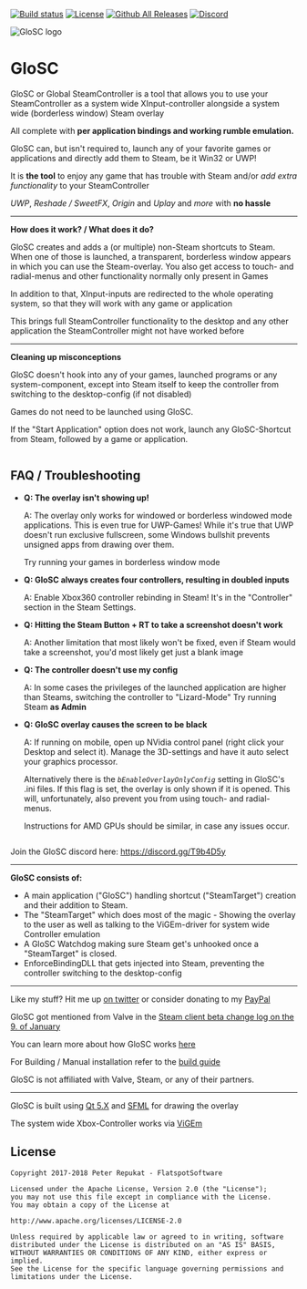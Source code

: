 [![Build status](https://ci.appveyor.com/api/projects/status/github/Thracky/GloSC?svg=true)](https://ci.appveyor.com/project/Thracky/glosc) [![License](https://img.shields.io/badge/License-Apache%202.0-blue.svg)](https://opensource.org/licenses/Apache-2.0) [![Github All Releases](https://img.shields.io/github/downloads/Alia5/GloSC/total.svg)]() [![Discord](https://img.shields.io/discord/368823110817808384.svg)](https://discord.gg/T9b4D5y)


![GloSC logo](https://github.com/Alia5/GloSC/blob/master/GloSC_Icon_small.png?raw=true "GloSC logo")

# GloSC

GloSC or Global SteamController is a tool that allows you to use your SteamController as a system wide XInput-controller alongside a system wide (borderless window) Steam overlay

All complete with **per application bindings and working rumble emulation.**

GloSC can, but isn't required to, launch any of your favorite games or applications and directly add them to Steam, be it Win32 or UWP!

It is **the tool** to enjoy any game that has trouble with Steam and/or *add extra functionality* to your SteamController

*UWP*, *Reshade / SweetFX*, *Origin* and *Uplay* and *more* with **no hassle**

---

**How does it work? / What does it do?**

GloSC creates and adds a (or multiple) non-Steam shortcuts to Steam. When one of those is launched, a transparent, borderless window appears in which you can use the Steam-overlay. You also get access to touch- and radial-menus and other functionality normally only present in Games

In addition to that, XInput-inputs are redirected to the whole operating system, so that they will work with any game or application

This brings full SteamController functionality to the desktop and any other application the SteamController might not have worked before

---

**Cleaning up misconceptions**

GloSC doesn't hook into any of your games, launched programs or any system-component, except into Steam itself to keep the controller from switching to the desktop-config (if not disabled)

Games do not need to be launched using GloSC.  

If the "Start Application" option does not work, launch any GloSC-Shortcut from Steam, followed by a game or application.


```
```

## FAQ / Troubleshooting

* **Q: The overlay isn't showing up!**

  A: The overlay only works for windowed or borderless windowed mode applications.
     This is even true for UWP-Games! While it's true that UWP doesn't run exclusive fullscreen, some Windows bullshit prevents unsigned apps from drawing over them.
     
     Try running your games in borderless window mode

* **Q: GloSC always creates four controllers, resulting in doubled inputs**

  A: Enable Xbox360 controller rebinding in Steam! It's in the "Controller" section in the Steam Settings. 

* **Q: Hitting the Steam Button + RT to take a screenshot doesn't work**

  A: Another limitation that most likely won't be fixed, even if Steam would take a screenshot, you'd most likely get just a blank image

* **Q: The controller doesn't use my config**

    A: In some cases the privileges of the launched application are higher than Steams, switching the controller to "Lizard-Mode"
    Try running Steam **as Admin**
    
* **Q: GloSC overlay causes the screen to be black**

  A: If running on mobile, open up NVidia control panel (right click your Desktop and select it). Manage the 3D-settings and have it auto select your graphics processor.

  Alternatively there is the _`bEnableOverlayOnlyConfig`_ setting in GloSC's .ini files.
  If this flag is set, the overlay is only shown if it is opened.
  This will, unfortunately, also prevent you from using touch- and radial-menus.

  Instructions for AMD GPUs should be similar, in case any issues occur.        
     
```
```

Join the GloSC discord here: https://discord.gg/T9b4D5y

---

**GloSC consists of:**
 
 * A main application ("GloSC") handling shortcut ("SteamTarget") creation and their addition to Steam.
 * The "SteamTarget" which does most of the magic - Showing the overlay to the user as well as talking to the ViGEm-driver for system wide Controller emulation
 * A GloSC Watchdog making sure Steam get's unhooked once a "SteamTarget" is closed.
 * EnforceBindingDLL that gets injected into Steam, preventing the controller switching to the desktop-config

---

Like my stuff? Hit me up [on twitter](https://twitter.com/Flatspotpics) or consider donating to my [PayPal](https://www.paypal.me/Flatspotpics)

GloSC got mentioned from Valve in the [Steam client beta change log on the 9. of January](https://twitter.com/flatspotpics/status/818697837055770624)

You can learn more about how GloSC works [here](https://behind.flatspot.pictures/third-party-steam-controller-software-part2-my-take-on-it/)

For Building / Manual installation refer to the [build guide](https://github.com/Alia5/GloSC/blob/master/Build_Install.md)

GloSC is not affiliated with Valve, Steam, or any of their partners.

---

GloSC is built using [Qt 5.X](https://www.qt.io/) and [SFML](http://www.sfml-dev.org/) for drawing the overlay

The system wide Xbox-Controller works via [ViGEm](https://github.com/nefarius/ViGEm)


## License

```
Copyright 2017-2018 Peter Repukat - FlatspotSoftware

Licensed under the Apache License, Version 2.0 (the "License");
you may not use this file except in compliance with the License.
You may obtain a copy of the License at

http://www.apache.org/licenses/LICENSE-2.0

Unless required by applicable law or agreed to in writing, software
distributed under the License is distributed on an "AS IS" BASIS,
WITHOUT WARRANTIES OR CONDITIONS OF ANY KIND, either express or implied.
See the License for the specific language governing permissions and
limitations under the License.
```
